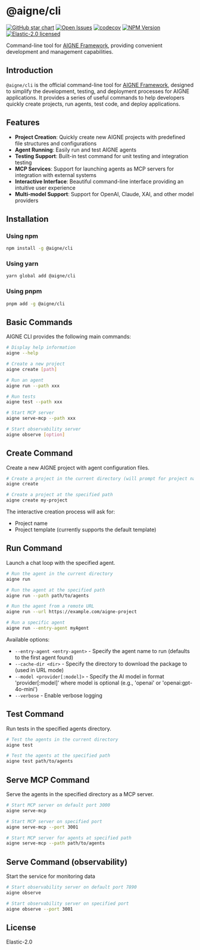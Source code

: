 # @aigne/cli

[![GitHub star chart](https://img.shields.io/github/stars/AIGNE-io/aigne-framework?style=flat-square)](https://star-history.com/#AIGNE-io/aigne-framework)
[![Open Issues](https://img.shields.io/github/issues-raw/AIGNE-io/aigne-framework?style=flat-square)](https://github.com/AIGNE-io/aigne-framework/issues)
[![codecov](https://codecov.io/gh/AIGNE-io/aigne-framework/graph/badge.svg?token=DO07834RQL)](https://codecov.io/gh/AIGNE-io/aigne-framework)
[![NPM Version](https://img.shields.io/npm/v/@aigne/cli)](https://www.npmjs.com/package/@aigne/cli)
[![Elastic-2.0 licensed](https://img.shields.io/npm/l/@aigne/cli)](https://github.com/AIGNE-io/aigne-framework/blob/main/LICENSE)

Command-line tool for [AIGNE Framework](https://github.com/AIGNE-io/aigne-framework), providing convenient development and management capabilities.

## Introduction

`@aigne/cli` is the official command-line tool for [AIGNE Framework](https://github.com/AIGNE-io/aigne-framework), designed to simplify the development, testing, and deployment processes for AIGNE applications. It provides a series of useful commands to help developers quickly create projects, run agents, test code, and deploy applications.

## Features

* **Project Creation**: Quickly create new AIGNE projects with predefined file structures and configurations
* **Agent Running**: Easily run and test AIGNE agents
* **Testing Support**: Built-in test command for unit testing and integration testing
* **MCP Services**: Support for launching agents as MCP servers for integration with external systems
* **Interactive Interface**: Beautiful command-line interface providing an intuitive user experience
* **Multi-model Support**: Support for OpenAI, Claude, XAI, and other model providers

## Installation

### Using npm

```bash
npm install -g @aigne/cli
```

### Using yarn

```bash
yarn global add @aigne/cli
```

### Using pnpm

```bash
pnpm add -g @aigne/cli
```

## Basic Commands

AIGNE CLI provides the following main commands:

```bash
# Display help information
aigne --help

# Create a new project
aigne create [path]

# Run an agent
aigne run --path xxx

# Run tests
aigne test --path xxx

# Start MCP server
aigne serve-mcp --path xxx

# Start observability server
aigne observe [option]
```

## Create Command

Create a new AIGNE project with agent configuration files.

```bash
# Create a project in the current directory (will prompt for project name)
aigne create

# Create a project at the specified path
aigne create my-project
```

The interactive creation process will ask for:

* Project name
* Project template (currently supports the default template)

## Run Command

Launch a chat loop with the specified agent.

```bash
# Run the agent in the current directory
aigne run

# Run the agent at the specified path
aigne run --path path/to/agents

# Run the agent from a remote URL
aigne run --url https://example.com/aigne-project

# Run a specific agent
aigne run --entry-agent myAgent
```

Available options:

* `--entry-agent <entry-agent>` - Specify the agent name to run (defaults to the first agent found)
* `--cache-dir <dir>` - Specify the directory to download the package to (used in URL mode)
* `--model <provider[:model]>` - Specify the AI model in format 'provider\[:model]' where model is optional (e.g., 'openai' or 'openai:gpt-4o-mini')
* `--verbose` - Enable verbose logging

## Test Command

Run tests in the specified agents directory.

```bash
# Test the agents in the current directory
aigne test

# Test the agents at the specified path
aigne test path/to/agents
```

## Serve MCP Command

Serve the agents in the specified directory as a MCP server.

```bash
# Start MCP server on default port 3000
aigne serve-mcp

# Start MCP server on specified port
aigne serve-mcp --port 3001

# Start MCP server for agents at specified path
aigne serve-mcp --path path/to/agents
```

## Serve Command (observability)

Start the service for monitoring data

```bash
# Start observability server on default port 7890
aigne observe

# Start observability server on specified port
aigne observe --port 3001
```

## License

Elastic-2.0
